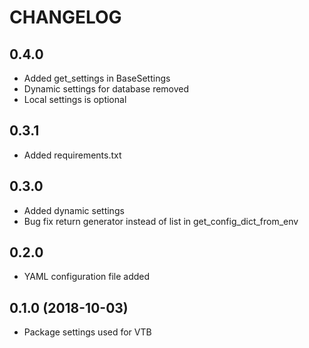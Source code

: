 CHANGELOG
=========

0.4.0
-----

- Added get_settings in BaseSettings
- Dynamic settings for database removed
- Local settings is optional

0.3.1
-----

- Added requirements.txt

0.3.0
-----

- Added dynamic settings
- Bug fix return generator instead of list in get_config_dict_from_env

0.2.0
-----

- YAML configuration file added

0.1.0 (2018-10-03)
-----

- Package settings used for VTB
